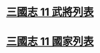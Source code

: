# [三國志 11 武將列表](https://reganlu007.github.io/San11Bushou.htm)
# [三國志 11 國家列表](https://reganlu007.github.io/San11C.htm)
